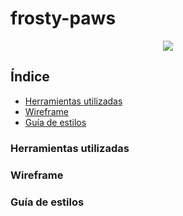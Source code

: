 <div align="justify">

# frosty-paws

<div align="center">
    <img src="./web/src/assets/img/logo.png">
</div>

## Índice
- [Herramientas utilizadas](#)
- [Wireframe](#)
- [Guía de estilos](#)


### Herramientas utilizadas


### Wireframe


### Guía de estilos


</div>